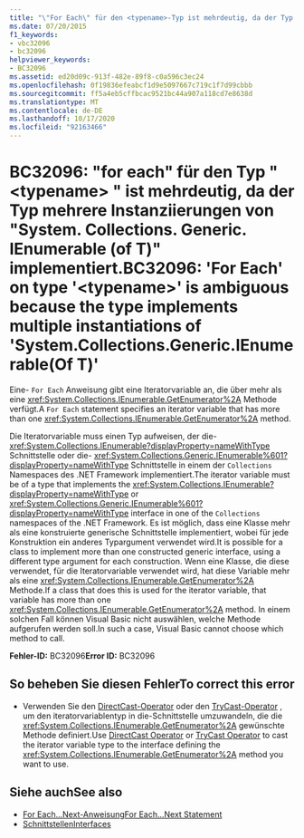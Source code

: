 ```yaml
---
title: "\"For Each\" für den <typename>-Typ ist mehrdeutig, da der Typ mehrere Instanziierungen von System.Collections.Generic.IEnumerable(Of T) implementiert."
ms.date: 07/20/2015
f1_keywords:
- vbc32096
- bc32096
helpviewer_keywords:
- BC32096
ms.assetid: ed20d09c-913f-482e-89f8-c0a596c3ec24
ms.openlocfilehash: 0f19836efeabcf1d9e5097667c719c1f7d99cbbb
ms.sourcegitcommit: ff5a4eb5cffbcac9521bc44a907a118cd7e8638d
ms.translationtype: MT
ms.contentlocale: de-DE
ms.lasthandoff: 10/17/2020
ms.locfileid: "92163466"
---
```

# <a name="bc32096-for-each-on-type-typename-is-ambiguous-because-the-type-implements-multiple-instantiations-of-systemcollectionsgenericienumerableof-t"></a><span data-ttu-id="59596-102">BC32096: "for each" für den Typ " \<typename> " ist mehrdeutig, da der Typ mehrere Instanziierungen von "System. Collections. Generic. IEnumerable (of T)" implementiert.</span><span class="sxs-lookup"><span data-stu-id="59596-102">BC32096: 'For Each' on type '\<typename>' is ambiguous because the type implements multiple instantiations of 'System.Collections.Generic.IEnumerable(Of T)'</span></span>

<span data-ttu-id="59596-103">Eine- `For Each` Anweisung gibt eine Iteratorvariable an, die über mehr als eine <xref:System.Collections.IEnumerable.GetEnumerator%2A> Methode verfügt.</span><span class="sxs-lookup"><span data-stu-id="59596-103">A `For Each` statement specifies an iterator variable that has more than one <xref:System.Collections.IEnumerable.GetEnumerator%2A> method.</span></span>

 <span data-ttu-id="59596-104">Die Iteratorvariable muss einen Typ aufweisen, der die- <xref:System.Collections.IEnumerable?displayProperty=nameWithType> Schnittstelle oder die- <xref:System.Collections.Generic.IEnumerable%601?displayProperty=nameWithType> Schnittstelle in einem der `Collections` Namespaces des .NET Framework implementiert.</span><span class="sxs-lookup"><span data-stu-id="59596-104">The iterator variable must be of a type that implements the <xref:System.Collections.IEnumerable?displayProperty=nameWithType> or <xref:System.Collections.Generic.IEnumerable%601?displayProperty=nameWithType> interface in one of the `Collections` namespaces of the .NET Framework.</span></span> <span data-ttu-id="59596-105">Es ist möglich, dass eine Klasse mehr als eine konstruierte generische Schnittstelle implementiert, wobei für jede Konstruktion ein anderes Typargument verwendet wird.</span><span class="sxs-lookup"><span data-stu-id="59596-105">It is possible for a class to implement more than one constructed generic interface, using a different type argument for each construction.</span></span> <span data-ttu-id="59596-106">Wenn eine Klasse, die diese verwendet, für die Iteratorvariable verwendet wird, hat diese Variable mehr als eine <xref:System.Collections.IEnumerable.GetEnumerator%2A> Methode.</span><span class="sxs-lookup"><span data-stu-id="59596-106">If a class that does this is used for the iterator variable, that variable has more than one <xref:System.Collections.IEnumerable.GetEnumerator%2A> method.</span></span> <span data-ttu-id="59596-107">In einem solchen Fall können Visual Basic nicht auswählen, welche Methode aufgerufen werden soll.</span><span class="sxs-lookup"><span data-stu-id="59596-107">In such a case, Visual Basic cannot choose which method to call.</span></span>

 <span data-ttu-id="59596-108">**Fehler-ID:** BC32096</span><span class="sxs-lookup"><span data-stu-id="59596-108">**Error ID:** BC32096</span></span>

## <a name="to-correct-this-error"></a><span data-ttu-id="59596-109">So beheben Sie diesen Fehler</span><span class="sxs-lookup"><span data-stu-id="59596-109">To correct this error</span></span>

- <span data-ttu-id="59596-110">Verwenden Sie den [DirectCast-Operator](../operators/directcast-operator.md) oder den [TryCast-Operator](../operators/trycast-operator.md) , um den iteratorvariablentyp in die-Schnittstelle umzuwandeln, die die <xref:System.Collections.IEnumerable.GetEnumerator%2A> gewünschte Methode definiert.</span><span class="sxs-lookup"><span data-stu-id="59596-110">Use [DirectCast Operator](../operators/directcast-operator.md) or [TryCast Operator](../operators/trycast-operator.md) to cast the iterator variable type to the interface defining the <xref:System.Collections.IEnumerable.GetEnumerator%2A> method you want to use.</span></span>

## <a name="see-also"></a><span data-ttu-id="59596-111">Siehe auch</span><span class="sxs-lookup"><span data-stu-id="59596-111">See also</span></span>

- [<span data-ttu-id="59596-112">For Each...Next-Anweisung</span><span class="sxs-lookup"><span data-stu-id="59596-112">For Each...Next Statement</span></span>](../statements/for-each-next-statement.md)
- [<span data-ttu-id="59596-113">Schnittstellen</span><span class="sxs-lookup"><span data-stu-id="59596-113">Interfaces</span></span>](../../programming-guide/language-features/interfaces/index.md)
